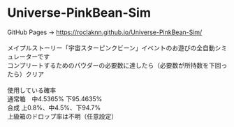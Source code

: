 # Universe-PinkBean-Sim
GitHub Pages -> https://roclaknn.github.io/Universe-PinkBean-Sim/<br><br>
メイプルストーリー「宇宙スターピンクビーン」イベントのお遊びの全自動シミュレーターです<br>
コンプリートするためのパウダーの必要数に達したら（必要数が所持数を下回ったら）クリア<br>
<br>
使用している確率<br>
通常箱　中4.5365%  下95.4635%<br>
合成 上0.8%、中4.5%、下94.7%<br>
上級箱のドロップ率は不明（任意設定）<br>
